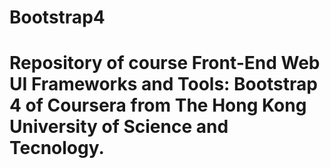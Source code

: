 # Bootstrap4

# Repository of course Front-End Web UI Frameworks and Tools: Bootstrap 4 of Coursera from The Hong Kong University of Science and Tecnology.
